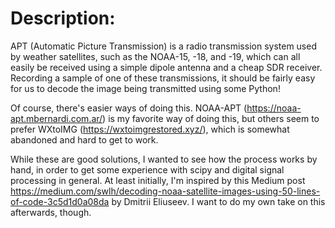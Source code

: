 # Description:
APT (Automatic Picture Transmission) is a radio transmission system used by weather satellites, such as the NOAA-15, -18, and -19, which can all easily be received using a simple dipole antenna and a cheap SDR receiver. Recording a sample of one of these transmissions, it should be fairly easy for us to decode the image being transmitted using some Python!

Of course, there's easier ways of doing this. NOAA-APT (https://noaa-apt.mbernardi.com.ar/) is my favorite way of doing this, but others seem to prefer WXtoIMG (https://wxtoimgrestored.xyz/), which is somewhat abandoned and hard to get to work.

While these are good solutions, I wanted to see how the process works by hand, in order to get some experience with scipy and digital signal processing in general. At least initially, I'm inspired by this Medium post https://medium.com/swlh/decoding-noaa-satellite-images-using-50-lines-of-code-3c5d1d0a08da by Dmitrii Eliuseev. I want to do my own take on this afterwards, though.
